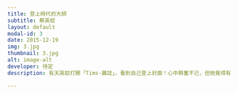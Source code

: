 ```yaml
---
title: 登上時代的大師
subtitle: 蔡英蚊
layout: default
modal-id: 3
date: 2015-12-19
img: 3.jpg
thumbnail: 3.jpg
alt: image-alt
developer: 待定
description: 有天英蚊打開「Tims-雜誌」，看到自己登上封面！心中興奮不已，但她覺得有點不太對勁，請幫英蚊看看雜誌出了什麼問題吧！

---
```

